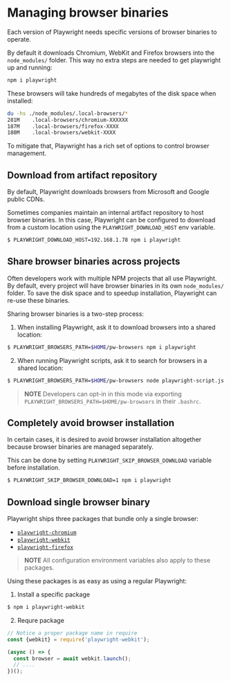 # Managing browser binaries

Each version of Playwright needs specific versions of browser binaries to operate.

By default it downloads Chromium, WebKit and Firefox browsers into the `node_modules/` folder. This way no extra steps are needed to get playwright up and running:

```sh
npm i playwright
```

These browsers will take hundreds of megabytes of the disk space when installed:

```sh
du -hs ./node_modules/.local-browsers/*
281M	.local-browsers/chromium-XXXXXX
187M	.local-browsers/firefox-XXXX
180M	.local-browsers/webkit-XXXX
```

To mitigate that, Playwright has a rich set of options to control browser management.

## Download from artifact repository

By default, Playwright downloads browsers from Microsoft and Google public CDNs.

Sometimes companies maintain an internal artifact repository to host browser
binaries. In this case, Playwright can be configured to download from a custom
location using the `PLAYWRIGHT_DOWNLOAD_HOST` env variable.

```sh
$ PLAYWRIGHT_DOWNLOAD_HOST=192.168.1.78 npm i playwright
```

## Share browser binaries across projects

Often developers work with multiple NPM projects that all use Playwright.
By default, every project will have browser binaries in its own `node_modules/` folder.
To save the disk space and to speedup installation, Playwright can re-use
these binaries.

Sharing browser binaries is a two-step process:

1. When installing Playwright, ask it to download browsers into a shared location:

```sh
$ PLAYWRIGHT_BROWSERS_PATH=$HOME/pw-browsers npm i playwright
```

2. When running Playwright scripts, ask it to search for browsers in a shared location:

```sh
$ PLAYWRIGHT_BROWSERS_PATH=$HOME/pw-browsers node playwright-script.js
```

> **NOTE** Developers can opt-in in this mode via exporting `PLAYWRIGHT_BROWSERS_PATH=$HOME/pw-browsers` in their `.bashrc`.

## Completely avoid browser installation

In certain cases, it is desired to avoid browser installation altogether because
browser binaries are managed separately.

This can be done by setting `PLAYWRIGHT_SKIP_BROWSER_DOWNLOAD` variable before installation.

```sh
$ PLAYWRIGHT_SKIP_BROWSER_DOWNLOAD=1 npm i playwright
```

## Download single browser binary

Playwright ships three packages that bundle only a single browser:
- [`playwright-chromium`](https://www.npmjs.com/package/playwright-chromium)
- [`playwright-webkit`](https://www.npmjs.com/package/playwright-webkit)
- [`playwright-firefox`](https://www.npmjs.com/package/playwright-firefox)

> **NOTE** All configuration environment variables also apply to these packages.

Using these packages is as easy as using a regular Playwright:

1. Install a specific package

```sh
$ npm i playwright-webkit
```

2. Requre package

```js
// Notice a proper package name in require
const {webkit} = require('playwright-webkit');

(async () => {
  const browser = await webkit.launch();
  // ....
})();
```
